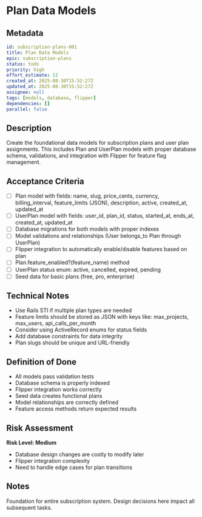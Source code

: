 # Plan Data Models

## Metadata
```yaml
id: subscription-plans-001
title: Plan Data Models
epic: subscription-plans
status: todo
priority: high
effort_estimate: 12
created_at: 2025-08-30T15:52:27Z
updated_at: 2025-08-30T15:52:27Z
assignee: null
tags: [models, database, flipper]
dependencies: []
parallel: false
```

## Description

Create the foundational data models for subscription plans and user plan assignments. This includes Plan and UserPlan models with proper database schema, validations, and integration with Flipper for feature flag management.

## Acceptance Criteria

- [ ] Plan model with fields: name, slug, price_cents, currency, billing_interval, feature_limits (JSON), description, active, created_at, updated_at
- [ ] UserPlan model with fields: user_id, plan_id, status, started_at, ends_at, created_at, updated_at
- [ ] Database migrations for both models with proper indexes
- [ ] Model validations and relationships (User belongs_to Plan through UserPlan)
- [ ] Flipper integration to automatically enable/disable features based on plan
- [ ] Plan.feature_enabled?(feature_name) method
- [ ] UserPlan status enum: active, cancelled, expired, pending
- [ ] Seed data for basic plans (free, pro, enterprise)

## Technical Notes

- Use Rails STI if multiple plan types are needed
- Feature limits should be stored as JSON with keys like: max_projects, max_users, api_calls_per_month
- Consider using ActiveRecord enums for status fields
- Add database constraints for data integrity
- Plan slugs should be unique and URL-friendly

## Definition of Done

- All models pass validation tests
- Database schema is properly indexed
- Flipper integration works correctly
- Seed data creates functional plans
- Model relationships are correctly defined
- Feature access methods return expected results

## Risk Assessment

**Risk Level: Medium**
- Database design changes are costly to modify later
- Flipper integration complexity
- Need to handle edge cases for plan transitions

## Notes

Foundation for entire subscription system. Design decisions here impact all subsequent tasks.